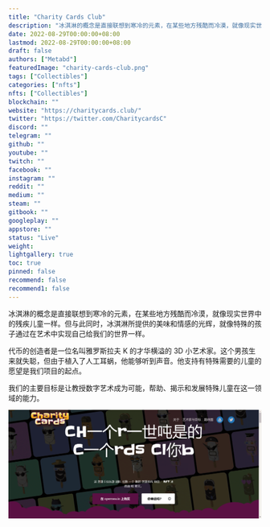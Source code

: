 ```yaml
---
title: "Charity Cards Club"
description: "冰淇淋的概念是直接联想到寒冷的元素，在某些地方残酷而冷漠，就像现实世界中的残疾儿童一样"
date: 2022-08-29T00:00:00+08:00
lastmod: 2022-08-29T00:00:00+08:00
draft: false
authors: ["Metabd"]
featuredImage: "charity-cards-club.png"
tags: ["Collectibles"]
categories: ["nfts"]
nfts: ["Collectibles"]
blockchain: ""
website: "https://charitycards.club/"
twitter: "https://twitter.com/CharitycardsC"
discord: ""
telegram: ""
github: ""
youtube: ""
twitch: ""
facebook: ""
instagram: ""
reddit: ""
medium: ""
steam: ""
gitbook: ""
googleplay: ""
appstore: ""
status: "Live"
weight: 
lightgallery: true
toc: true
pinned: false
recommend: false
recommend1: false
---
```

冰淇淋的概念是直接联想到寒冷的元素，在某些地方残酷而冷漠，就像现实世界中的残疾儿童一样。但与此同时，冰淇淋所提供的美味和情感的光辉，就像特殊的孩子通过在艺术中实现自己给我们的世界一样。

代币的创造者是一位名叫雅罗斯拉夫 K 的才华横溢的 3D 小艺术家。这个男孩生来就失聪，但由于植入了人工耳蜗，他能够听到声音。他支持有特殊需要的儿童的愿望是我们项目的起点。

我们的主要目标是让教授数字艺术成为可能，帮助、揭示和发展特殊儿童在这一领域的能力。

![nft](12323213_new.png)